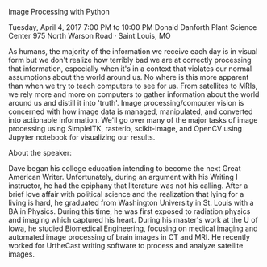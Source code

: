 Image Processing with Python

Tuesday, April 4, 2017
7:00 PM to 10:00 PM
Donald Danforth Plant Science Center
975 North Warson Road · Saint Louis, MO

As humans, the majority of the information we receive each day is in visual form but we don't realize how terribly bad we are at correctly processing that information, especially when it's in a context that violates our normal assumptions about the world around us. No where is this more apparent than when we try to teach computers to see for us. From satellites to MRIs, we rely more and more on computers to gather information about the world around us and distill it into 'truth'. Image processing/computer vision is concerned with how image data is managed, manipulated, and converted into actionable information. We'll go over many of the major tasks of image processing using SimpleITK, rasterio, scikit-image, and OpenCV using Jupyter notebook for visualizing our results.

About the speaker:

Dave began his college education intending to become the next Great American Writer. Unfortunately, during an argument with his Writing I instructor, he had the epiphany that literature was not his calling. After a brief love affair with political science and the realization that lying for a living is hard, he graduated from Washington University in St. Louis with a BA in Physics. During this time, he was first exposed to radiation physics and imaging which captured his heart. During his master's work at the U of Iowa, he studied Biomedical Engineering, focusing on medical imaging and automated image processing of brain images in CT and MRI. He recently worked for UrtheCast writing software to process and analyze satellite images.

